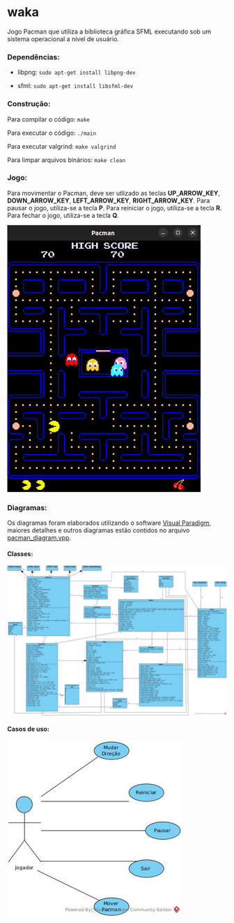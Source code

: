# waka
Jogo Pacman que utiliza a biblioteca gráfica SFML executando sob um sistema operacional a nível de usuário.

### Dependências:

- libpng: ```sudo apt-get install libpng-dev```

- sfml: ```sudo apt-get install libsfml-dev```

### Construção:
Para compilar o código: ```make```

Para executar o código: ```./main```

Para executar valgrind: ```make valgrind```

Para limpar arquivos binários: ```make clean```

### Jogo:
Para movimentar o Pacman, deve ser utlizado as teclas **UP_ARROW_KEY**, **DOWN_ARROW_KEY**, **LEFT_ARROW_KEY**, **RIGHT_ARROW_KEY**. Para pausar o jogo, utiliza-se a tecla **P**. Para reiniciar o jogo, utiliza-se a tecla **R**. Para fechar o jogo, utiliza-se a tecla **Q**.

![Jogo](https://raw.githubusercontent.com/rafaelbcastilhos/waka/main/diagrams/Jogo.png)

### Diagramas:
Os diagramas foram elaborados utilizando o software [Visual Paradigm](https://www.visual-paradigm.com/), maiores detalhes e outros diagramas estão contidos no arquivo [pacman_diagram.vpp](https://github.com/rafaelbcastilhos/waka/blob/main/diagrams/pacman_diagram.vpp).

#### Classes:
![Classes](https://raw.githubusercontent.com/rafaelbcastilhos/waka/main/diagrams/Diagrama%20de%20Classes.jpg)

#### Casos de uso:
![Casos de uso](https://raw.githubusercontent.com/rafaelbcastilhos/waka/main/diagrams/Casos%20de%20Uso.jpg)
